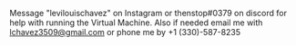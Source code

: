 Message "levilouischavez" on Instagram or thenstop#0379 on discord for help with running the Virtual Machine.
Also if needed email me with lchavez3509@gmail.com or phone me by +1 (330)-587-8235
